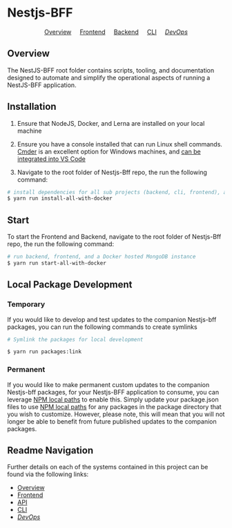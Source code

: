 # Nestjs-BFF

<p align="center">
  <a href="README.md">Overview</a>
  &nbsp;&nbsp;&nbsp;
	<a href="frontend/README.md">Frontend</a>
  &nbsp;&nbsp;&nbsp;
	<a href="backend/README.md">Backend</a>
  &nbsp;&nbsp;&nbsp;
	<a href="cli/README.md">CLI</a>
  &nbsp;&nbsp;&nbsp;
	<i><a href="DEVOPS.md">DevOps</a></i>
</p>

## Overview

The NestJS-BFF root folder contains scripts, tooling, and documentation designed to automate and simplify the operational aspects of running a NestJS-BFF application.

## Installation

1.  Ensure that NodeJS, Docker, and Lerna are installed on your local machine

2.  Ensure you have a console installed that can run
    Linux shell commands. [Cmder](http://cmder.net) is an excellent option for Windows machines, and [can be integrated into VS Code](https://github.com/cmderdev/cmder/wiki/Seamless-VS-Code-Integration)

3.  Navigate to the root folder of Nestjs-Bff repo, the run the following command:

```bash
# install dependencies for all sub projects (backend, cli, frontend), and a Docker MongoDB image
$ yarn run install-all-with-docker
```

## Start

To start the Frontend and Backend, navigate to the root folder of Nestjs-Bff repo, the run the following command:

```bash
# run backend, frontend, and a Docker hosted MongoDB instance
$ yarn run start-all-with-docker

```

## Local Package Development

### Temporary

If you would like to develop and test updates to the companion Nestjs-bff packages, you can run the following commands to create symlinks

```bash
# Symlink the packages for local development

$ yarn run packages:link
```

### Permanent

If you would like to make permanent custom updates to the companion Nestjs-bff packages, for your Nestjs-BFF application to consume, you can leverage [NPM local paths](https://docs.npmjs.com/files/package.json#local-paths) to enable this. Simply update your package.json files to use [NPM local paths](https://docs.npmjs.com/files/package.json#local-paths) for any packages in the package directory that you wish to customize. However, please note, this will mean that you will not longer be able to benefit from future published updates to the companion packages.

## Readme Navigation

Further details on each of the systems contained in this project can be found via the following links:

- [Overview](README.md)
- [Frontend](frontend/README.md)
- [API](backend/README.md)
- [CLI](cli/README.md)
- _[DevOps](DEVOPS.md)_
